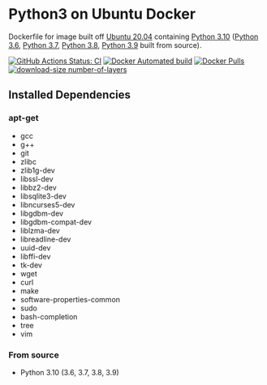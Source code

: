 # Python3 on Ubuntu Docker

Dockerfile for image built off [Ubuntu 20.04](https://wiki.ubuntu.com/FocalFossa/ReleaseNotes/20.04) containing [Python 3.10](https://www.python.org/downloads/release/python-3104/) ([Python 3.6](https://www.python.org/downloads/release/python-368/), [Python 3.7](https://www.python.org/downloads/release/python-374/), [Python 3.8](https://www.python.org/downloads/release/python-387/), [Python 3.9](https://www.python.org/downloads/release/python-3910/) built from source).

[![GitHub Actions Status: CI](https://github.com/matthewfeickert/Docker-Python3-Ubuntu/workflows/CI/badge.svg?branch=master)](https://github.com/matthewfeickert/Docker-Python3-Ubuntu/actions?query=workflow%3ACI+branch%3Amaster)
[![Docker Automated build](https://img.shields.io/docker/automated/matthewfeickert/docker-python3-ubuntu.svg)](https://hub.docker.com/r/matthewfeickert/docker-python3-ubuntu/)
[![Docker Pulls](https://img.shields.io/docker/pulls/matthewfeickert/docker-python3-ubuntu.svg)](https://hub.docker.com/r/matthewfeickert/docker-python3-ubuntu/)
[![download-size number-of-layers](https://images.microbadger.com/badges/image/matthewfeickert/docker-python3-ubuntu.svg)](https://microbadger.com/images/matthewfeickert/docker-python3-ubuntu)

## Installed Dependencies

### apt-get
- gcc
- g++
- git
- zlibc
- zlib1g-dev
- libssl-dev
- libbz2-dev
- libsqlite3-dev
- libncurses5-dev
- libgdbm-dev
- libgdbm-compat-dev
- liblzma-dev
- libreadline-dev
- uuid-dev
- libffi-dev
- tk-dev
- wget
- curl
- make
- software-properties-common
- sudo
- bash-completion
- tree
- vim

### From source

- Python 3.10 (3.6, 3.7, 3.8, 3.9)
